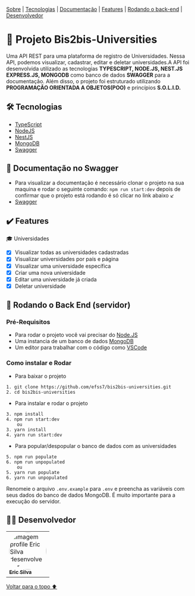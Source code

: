 <p id="voltar">
<a href="#sobre">Sobre</a> |
<a href="#tecnologias">Tecnologias</a> |
<a href="#documentação">Documentação</a> |
<a href="#features">Features</a> |
<a href="#back">Rodando o back-end</a> |
<a href="#desenvolvedor">Desenvolvedor</a>
</p>

<h1 id="sobre">📕 Projeto Bis2bis-Universities</h1>

Uma API REST para uma plataforma de registro de Universidades. Nessa API, podemos visualizar, cadastrar, editar e deletar universidades.A API foi desenvolvida utilizado as tecnologias **TYPESCRIPT, NODE.JS, NEST.JS EXPRESS.JS, MONGODB** como banco de dados **SWAGGER** para a documentação. Além disso, o projeto foi estruturado utilizando **PROGRAMAÇÃO ORIENTADA A OBJETOS(POO)** e princípios **S.O.L.I.D.**

<h2 id="tecnologias">🛠 Tecnologias</h2>

- [TypeScript](https://www.typescriptlang.org/)
- [NodeJS](https://nodejs.org/en/docs/)
- [NestJS](https://docs.nestjs.com/)
- [MongoDB](https://www.mongodb.com/)
- [Swagger](https://swagger.io/)

<h2 id="documentação">📃 Documentação no Swagger</h2>

- Para visualizar a documentação é necessário clonar o projeto na sua maquina e rodar o seguinte comando: ```npm run start:dev``` depois de confirmar que o projeto está rodando é só clicar no link abaixo ↙
- [Swagger](http://localhost:3000/api)

<h2 id="features">✔️ Features</h2>

🎓 Universidades

- [x] Visualizar todas as universidades cadastradas
- [x] Visualizar universidades por país e página
- [x] Visualizar uma universidade específica
- [x] Criar uma nova universidade
- [x] Editar uma universidade já criada
- [x] Deletar universidade

<h2 id="back"> 🎲 Rodando o Back End (servidor)</h2>

### Pré-Requisitos

- Para rodar o projeto você vai precisar do [Node.JS](https://nodejs.org/en/download/)
- Uma instancia de um banco de dados [MongoDB](https://www.mongodb.com/)
- Um editor para trabalhar com o código como [VSCode](https://code.visualstudio.com/)

### Como instalar e Rodar
* Para baixar o projeto
```
1. git clone https://github.com/efss7/bis2bis-universities.git
2. cd bis2bis-universities
```
* Para instalar e rodar o projeto
```
3. npm install
4. npm run start:dev
    ou
3. yarn install
4. yarn run start:dev
```
* Para popular/despopular o banco de dados com as universidades
```
5. npm run populate
6. npm run unpopulated
    ou
5. yarn run populate
6. yarn run unpopulated
```
Renomeie o arquivo ```.env.example```  para ```.env``` e preencha as variáveis com seus dados do banco de dados MongoDB. É muito importante para a execução do servidor.

<h2 id="desenvolvedor">👨‍💻 Desenvolvedor</h2>
<table>
<td><a href="https://github.com/efss7"><img style="border-radius: 50%;" src="https://avatars.githubusercontent.com/u/99001809?v=4" width="100px;" alt="Imagem profile Eric Silva desenvolvedor"/><br /><sub><b>Eric Silva </b></sub></a><br />
</table>

<a href="#voltar">Voltar para o topo ⬆️</a>
